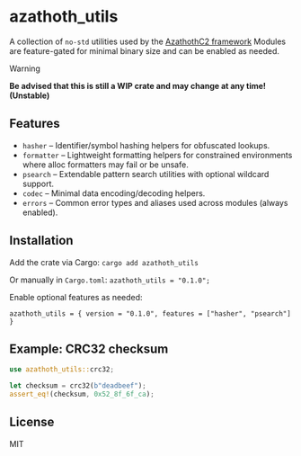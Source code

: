 # azathoth_utils

A collection of `no-std` utilities used by the [AzathothC2 framework](https://github.com/AzathothC2/)
Modules are feature-gated for minimal binary size and can be enabled as needed.

>[!WARNING]
> **Be advised that this is still a WIP crate and may change at any time! (Unstable)**


## Features

* `hasher` – Identifier/symbol hashing helpers for obfuscated lookups.
* `formatter` – Lightweight formatting helpers for constrained environments where alloc formatters may fail or be unsafe.
* `psearch` – Extendable pattern search utilities with optional wildcard support.
* `codec` – Minimal data encoding/decoding helpers.
* `errors` – Common error types and aliases used across modules (always enabled).

## Installation

Add the crate via Cargo:
```cargo add azathoth_utils```

Or manually in `Cargo.toml`: ```azathoth_utils = "0.1.0";```

Enable optional features as needed:
```
azathoth_utils = { version = "0.1.0", features = ["hasher", "psearch"] }
```

## Example: CRC32 checksum

```rust
use azathoth_utils::crc32;

let checksum = crc32(b"deadbeef");
assert_eq!(checksum, 0x52_8f_6f_ca);
```

## License
MIT
